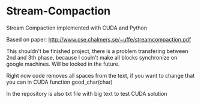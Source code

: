 # Stream-Compaction
Stream Compaction implemented with CUDA and Python

Based on paper: http://www.cse.chalmers.se/~uffe/streamcompaction.pdf

This shouldn't be finished project, there is a problem transfering between 2nd and 3th phase, because I couln't make all blocks synchronize on google machines. Will be looked in the future. 

Right now code removes all spaces from the text, if you want to change that you can in CUDA function good_char(char)

In the repository is also txt file with big text to test CUDA solution
